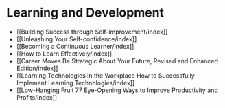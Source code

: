 # Learning and Development

- [[Building Success through Self-improvement/index]]
- [[Unleashing Your Self-confidence/index]]
- [[Becoming a Continuous Learner/index]]
- [[How to Learn Effectively/index]]
- [[Career Moves Be Strategic About Your Future, Revised and Enhanced Edition/index]]
- [[Learning Technologies in the Workplace How to Successfully Implement Learning Technologies/index]]
- [[Low-Hanging Fruit 77 Eye-Opening Ways to Improve Productivity and Profits/index]]
